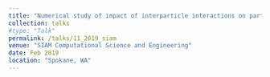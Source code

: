 ```yaml
---
title: "Numerical study of impact of interparticle interactions on particle dynamics in lab generated spark discharge"
collection: talks
#type: "Talk"
permalink: /talks/11_2019_siam
venue: "SIAM Computational Science and Engineering"
date: Feb 2019
location: "Spokane, WA"
---
```


